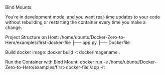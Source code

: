 Bind Mounts:

You’re in development mode, and you want real-time updates to your code without rebuilding or restarting the container every time you make a change.

Project Structure on Host:
/home/ubuntu/Docker-Zero-to-Hero/examples/first-docker-file
 ├── app.py
 ├── Dockerfile


Build docker image:
docker build -t dockerimagename .

Run the Container with Bind Mount:
docker run -v /home/ubuntu/Docker-Zero-to-Hero/examples/first-docker-file:/app -it <image-id>
